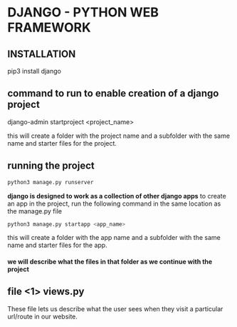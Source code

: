 # DJANGO - PYTHON WEB FRAMEWORK
## INSTALLATION
pip3 install django

## command to run to enable creation of a django project
django-admin startproject <project_name>

this will create a folder with the project name and a subfolder with the same name and starter files for the project.

## running the project
```python
python3 manage.py runserver
```

**django is designed to work as a collection of other django apps**
to create an app in the project, run the following command in the same location as the manage.py file
```python
python3 manage.py startapp <app_name>
```
this will create a folder with the app name and a subfolder with the same name and starter files for the app.

#### we will describe what the files in that folder as we continue with the project
## file <1> **views.py**
These file lets us describe what the user sees when they visit a particular url/route in our website.
